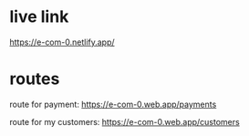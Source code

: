 # live link

https://e-com-0.netlify.app/

# routes

route for payment: https://e-com-0.web.app/payments

route for my customers: https://e-com-0.web.app/customers
